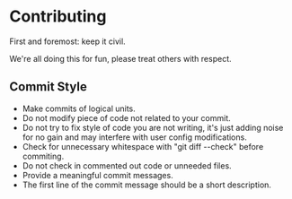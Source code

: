 # Contributing

First and foremost: keep it civil.

We're all doing this for fun, please treat others with respect.

## Commit Style

*   Make commits of logical units.
*   Do not modify piece of code not related to your commit.
*   Do not try to fix style of code you are not writing, it's just adding noise
    for no gain and may interfere with user config modifications.
*   Check for unnecessary whitespace with "git diff --check" before commiting.
*   Do not check in commented out code or unneeded files.
*   Provide a meaningful commit messages.
*   The first line of the commit message should be a short description.
